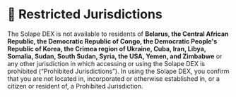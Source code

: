 # 🚫 Restricted Jurisdictions

The Solape DEX is not available to residents of **Belarus, the Central African Republic, the Democratic Republic of Congo, the Democratic People's Republic of Korea, the Crimea region of Ukraine, Cuba, Iran, Libya, Somalia, Sudan, South Sudan, Syria, the USA, Yemen, and Zimbabwe** or any other jurisdiction in which accessing or using the Solape DEX is prohibited (“Prohibited Jurisdictions”). In using the Solape DEX, you confirm that you are not located in, incorporated or otherwise established in, or a citizen or resident of, a Prohibited Jurisdiction.

